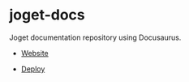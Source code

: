 # joget-docs
Joget documentation repository using Docusaurus.

- [Website](https://animated-entremet-5b474d.netlify.app/)

- [Deploy](https://app.netlify.com/sites/animated-entremet-5b474d/deploys)
